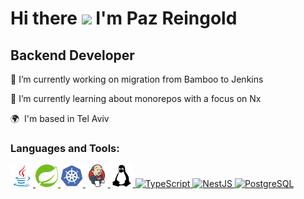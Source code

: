 Hi there ![](https://user-images.githubusercontent.com/18350557/176309783-0785949b-9127-417c-8b55-ab5a4333674e.gif) I'm Paz Reingold
====================================================================================================================================

Backend Developer
-----------------

🔭 I’m currently working on migration from Bamboo to Jenkins

🌱 I’m currently learning about monorepos with a focus on Nx

🌍  I'm based in Tel Aviv

<h3 align="left">Languages and Tools:</h3>
<p align="left">
  <a href="https://www.w3schools.com/java/" target="_blank" rel="noreferrer">
    <img src="https://raw.githubusercontent.com/devicons/devicon/master/icons/java/java-original.svg" alt="Java" width="36" height="36" />
  </a>
  <a href="https://www.baeldung.com/spring-tutorial" target="_blank" rel="noreferrer">
    <img src="https://raw.githubusercontent.com/devicons/devicon/master/icons/spring/spring-original.svg" alt="Spring" width="36" height="36" />
  </a>
  <a href="https://kubernetes.io/" target="_blank" rel="noreferrer">
    <img src="https://raw.githubusercontent.com/devicons/devicon/master/icons/kubernetes/kubernetes-plain.svg" alt="Kubernetes" width="36" height="36" />
  </a>
  <a href="https://www.jenkins.io/" target="_blank" rel="noreferrer">
    <img src="https://raw.githubusercontent.com/devicons/devicon/master/icons/jenkins/jenkins-original.svg" alt="Jenkins" width="36" height="36" />
  </a>
  <a href="https://www.redhat.com/en/technologies/linux-platforms/enterprise-linux" target="_blank" rel="noreferrer">
    <img src="https://raw.githubusercontent.com/devicons/devicon/master/icons/linux/linux-plain.svg" alt="Red Hat Enterprise Linux" width="36" height="36" />
  </a>
  <a href="https://www.typescriptlang.org/" target="_blank" rel="noreferrer">
    <img src="https://raw.githubusercontent.com/danielcranney/readme-generator/main/public/icons/skills/typescript-colored.svg" width="36" height="36" alt="TypeScript" />
  </a>
  <a href="https://docs.nestjs.com/" target="_blank" rel="noreferrer">
    <img src="https://raw.githubusercontent.com/danielcranney/readme-generator/main/public/icons/skills/nestjs-colored.svg" width="36" height="36" alt="NestJS" />
  <a href="https://www.postgresql.org/" target="_blank" rel="noreferrer">
    <img src="https://raw.githubusercontent.com/danielcranney/readme-generator/main/public/icons/skills/postgresql-colored.svg" width="36" height="36" alt="PostgreSQL" />
    </a>
  </a>
</p>
